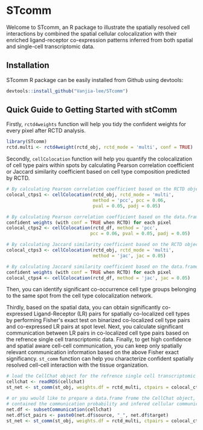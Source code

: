 
<!-- README.md is generated from README.Rmd. Please edit that file -->

# STcomm

<!-- badges: start -->
<!-- badges: end -->

Welcome to STcomm, an R package to illustrate the spatially resolved
cell interactions by combined the spatial cellular colocalization with
their enriched ligand-receptor co-expression patterns inferred from both
spatial and single-cell transcriptomic data.

## Installation

STcomm R package can be easily installed from Github using devtools:

``` r
devtools::install_github("Vanjia-lee/STcomm")
```

## Quick Guide to Getting Started with stComm

Firstly, `rctd4weights` function will help you tidy the confident
weights for every pixel after RCTD analysis.

``` r
library(STcomm)
rctd.multi <- rctd4weight(rctd_obj, rctd_mode = 'multi', conf = TRUE)
```

Secondly, `cellColocation` function will help you quantify the colocalization 
of cell type pairs within spots by calculating Pearson correlation coefficient 
or Jaccard similarity coefficient based on cell type composition predicted by 
RCTD.

```r
# By calculating Pearson correlation coefficient based on the RCTD object  
colocal_ctps1 <- cellColocation(rctd_obj, rctd_mode = 'multi', 
                                method = 'pcc', pcc = 0.06, 
                                pval = 0.05, padj = 0.05)

# By calculating Pearson correlation coefficient based on the data.frame of RCTD 
confident weights (with conf = TRUE when RCTD) for each pixel
colocal_ctps2 <- cellColocation(rctd_df, method = 'pcc', 
                               pcc = 0.06, pval = 0.05, padj = 0.05)

# By calculating Jaccard similarity coefficient based on the RCTD object
colocal_ctps3 <- cellColocation(rctd_obj, rctd_mode = 'multi', 
                                method = 'jac', jac = 0.05)

# By calculating Jaccard similarity coefficient based on the data.frame of RCTD 
confident weights (with conf = TRUE when RCTD) for each pixel
colocal_ctps4 <- cellColocation(rctd_df, method = 'jac', jac = 0.05)
```

Then, you can identify significant co-occurrence cell type groups belonging to 
the same spot from the cell type colocalization network. 

Thirdly, based on the spatial data, you can obtain significantly co-expressed 
Ligand-Receptor (LR) pairs for spatially co-localized cell types by performing 
Fisher's exact test on binarized co-localized cell type pairs and co-expressed 
LR pairs at spot level. Next, you calculate significant communication between 
LR pairs in co-localized cell type pairs based on the refrence single cell 
transcriptomic data. Finally, to get high confidence and spatial aware cell-cell 
communication, you can keep only spatially relevant communication information 
based on the above Fisher exact significancy. `st_comm` function can help you 
characterize confident spatially resolved cell-cell interaction with the tissue 
organization.

```r
# load the CellChat object for the refrence single cell transcriptomic data
cellchat <- readRDS(cellchat)
st_net <- st_comm(st_obj, weights.df = rctd_multi, ctpairs = colocal_ctps1, cellchat = cellchat)

# or you would like to prepare a data.frame frome the CellChat object, which 
# contained the communication probability and infered cellular communication network.
net.df <- subsetCommunication(cellchat)
net.df$ct_pairs <- paste0(net.df$source, "_", net.df$target)
st_net <- st_comm(st_obj, weights.df = rctd_multi, ctpairs = colocal_ctps1, cellchat = net.df)
```
